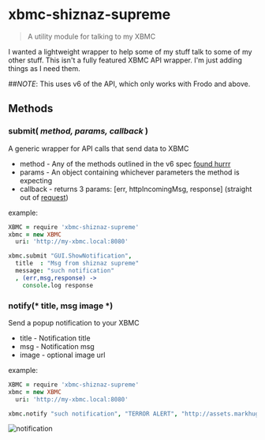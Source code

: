 xbmc-shiznaz-supreme
====================
> A utility module for talking to my XBMC

I wanted a lightweight wrapper to help some of my stuff talk to some of my other stuff. This isn't a fully featured XBMC API wrapper. I'm just adding things as I need them.

##*NOTE*: This uses v6 of the API, which only works with Frodo and above.

## Methods

### submit( *method, params, callback* )

A generic wrapper for API calls that send data to XBMC

- method   - Any of the methods outlined in the v6 spec [found hurrr](http://wiki.xbmc.org/index.php?title=JSON-RPC_API/v6)
- params   - An object containing whichever parameters the method is expecting
- callback - returns 3 params: [err, httpIncomingMsg, response] (straight out of [request](https://github.com/mikeal/request))

example:

```Coffeescript
XBMC = require 'xbmc-shiznaz-supreme'
xbmc = new XBMC
  uri: 'http://my-xbmc.local:8080'

xbmc.submit "GUI.ShowNotification",
  title  : "Msg from shiznaz supreme"
  message: "such notification"
  , (err,msg,response) ->
    console.log response
```

### notify(* title, msg image *)

Send a popup notification to your XBMC

- title - Notification title
- msg - Notification msg
- image - optional image url

example:

```Coffeescript
XBMC = require 'xbmc-shiznaz-supreme'
xbmc = new XBMC
  uri: 'http://my-xbmc.local:8080'

xbmc.notify "such notification", "TERROR ALERT", "http://assets.markhuge.com/images/doge.jpeg"
```

![notification](http://assets.markhuge.com/images/projects/xbmc-shiznaz-supreme/notification.png)
